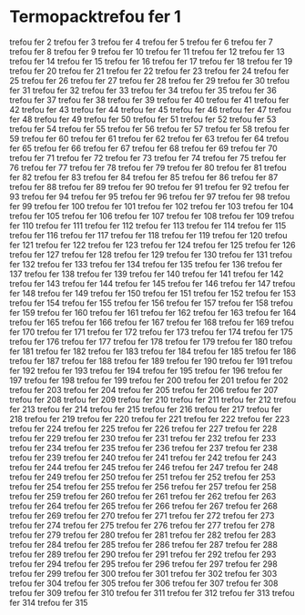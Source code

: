 # Termopacktrefou fer 1
trefou fer 2
trefou fer 3
trefou fer 4
trefou fer 5
trefou fer 6
trefou fer 7
trefou fer 8
trefou fer 9
trefou fer 10
trefou fer 11
trefou fer 12
trefou fer 13
trefou fer 14
trefou fer 15
trefou fer 16
trefou fer 17
trefou fer 18
trefou fer 19
trefou fer 20
trefou fer 21
trefou fer 22
trefou fer 23
trefou fer 24
trefou fer 25
trefou fer 26
trefou fer 27
trefou fer 28
trefou fer 29
trefou fer 30
trefou fer 31
trefou fer 32
trefou fer 33
trefou fer 34
trefou fer 35
trefou fer 36
trefou fer 37
trefou fer 38
trefou fer 39
trefou fer 40
trefou fer 41
trefou fer 42
trefou fer 43
trefou fer 44
trefou fer 45
trefou fer 46
trefou fer 47
trefou fer 48
trefou fer 49
trefou fer 50
trefou fer 51
trefou fer 52
trefou fer 53
trefou fer 54
trefou fer 55
trefou fer 56
trefou fer 57
trefou fer 58
trefou fer 59
trefou fer 60
trefou fer 61
trefou fer 62
trefou fer 63
trefou fer 64
trefou fer 65
trefou fer 66
trefou fer 67
trefou fer 68
trefou fer 69
trefou fer 70
trefou fer 71
trefou fer 72
trefou fer 73
trefou fer 74
trefou fer 75
trefou fer 76
trefou fer 77
trefou fer 78
trefou fer 79
trefou fer 80
trefou fer 81
trefou fer 82
trefou fer 83
trefou fer 84
trefou fer 85
trefou fer 86
trefou fer 87
trefou fer 88
trefou fer 89
trefou fer 90
trefou fer 91
trefou fer 92
trefou fer 93
trefou fer 94
trefou fer 95
trefou fer 96
trefou fer 97
trefou fer 98
trefou fer 99
trefou fer 100
trefou fer 101
trefou fer 102
trefou fer 103
trefou fer 104
trefou fer 105
trefou fer 106
trefou fer 107
trefou fer 108
trefou fer 109
trefou fer 110
trefou fer 111
trefou fer 112
trefou fer 113
trefou fer 114
trefou fer 115
trefou fer 116
trefou fer 117
trefou fer 118
trefou fer 119
trefou fer 120
trefou fer 121
trefou fer 122
trefou fer 123
trefou fer 124
trefou fer 125
trefou fer 126
trefou fer 127
trefou fer 128
trefou fer 129
trefou fer 130
trefou fer 131
trefou fer 132
trefou fer 133
trefou fer 134
trefou fer 135
trefou fer 136
trefou fer 137
trefou fer 138
trefou fer 139
trefou fer 140
trefou fer 141
trefou fer 142
trefou fer 143
trefou fer 144
trefou fer 145
trefou fer 146
trefou fer 147
trefou fer 148
trefou fer 149
trefou fer 150
trefou fer 151
trefou fer 152
trefou fer 153
trefou fer 154
trefou fer 155
trefou fer 156
trefou fer 157
trefou fer 158
trefou fer 159
trefou fer 160
trefou fer 161
trefou fer 162
trefou fer 163
trefou fer 164
trefou fer 165
trefou fer 166
trefou fer 167
trefou fer 168
trefou fer 169
trefou fer 170
trefou fer 171
trefou fer 172
trefou fer 173
trefou fer 174
trefou fer 175
trefou fer 176
trefou fer 177
trefou fer 178
trefou fer 179
trefou fer 180
trefou fer 181
trefou fer 182
trefou fer 183
trefou fer 184
trefou fer 185
trefou fer 186
trefou fer 187
trefou fer 188
trefou fer 189
trefou fer 190
trefou fer 191
trefou fer 192
trefou fer 193
trefou fer 194
trefou fer 195
trefou fer 196
trefou fer 197
trefou fer 198
trefou fer 199
trefou fer 200
trefou fer 201
trefou fer 202
trefou fer 203
trefou fer 204
trefou fer 205
trefou fer 206
trefou fer 207
trefou fer 208
trefou fer 209
trefou fer 210
trefou fer 211
trefou fer 212
trefou fer 213
trefou fer 214
trefou fer 215
trefou fer 216
trefou fer 217
trefou fer 218
trefou fer 219
trefou fer 220
trefou fer 221
trefou fer 222
trefou fer 223
trefou fer 224
trefou fer 225
trefou fer 226
trefou fer 227
trefou fer 228
trefou fer 229
trefou fer 230
trefou fer 231
trefou fer 232
trefou fer 233
trefou fer 234
trefou fer 235
trefou fer 236
trefou fer 237
trefou fer 238
trefou fer 239
trefou fer 240
trefou fer 241
trefou fer 242
trefou fer 243
trefou fer 244
trefou fer 245
trefou fer 246
trefou fer 247
trefou fer 248
trefou fer 249
trefou fer 250
trefou fer 251
trefou fer 252
trefou fer 253
trefou fer 254
trefou fer 255
trefou fer 256
trefou fer 257
trefou fer 258
trefou fer 259
trefou fer 260
trefou fer 261
trefou fer 262
trefou fer 263
trefou fer 264
trefou fer 265
trefou fer 266
trefou fer 267
trefou fer 268
trefou fer 269
trefou fer 270
trefou fer 271
trefou fer 272
trefou fer 273
trefou fer 274
trefou fer 275
trefou fer 276
trefou fer 277
trefou fer 278
trefou fer 279
trefou fer 280
trefou fer 281
trefou fer 282
trefou fer 283
trefou fer 284
trefou fer 285
trefou fer 286
trefou fer 287
trefou fer 288
trefou fer 289
trefou fer 290
trefou fer 291
trefou fer 292
trefou fer 293
trefou fer 294
trefou fer 295
trefou fer 296
trefou fer 297
trefou fer 298
trefou fer 299
trefou fer 300
trefou fer 301
trefou fer 302
trefou fer 303
trefou fer 304
trefou fer 305
trefou fer 306
trefou fer 307
trefou fer 308
trefou fer 309
trefou fer 310
trefou fer 311
trefou fer 312
trefou fer 313
trefou fer 314
trefou fer 315
